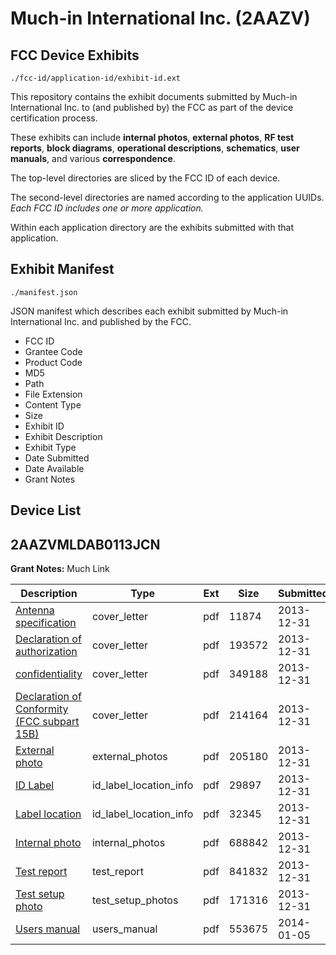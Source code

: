 # Much-in International Inc. (2AAZV)
## FCC Device Exhibits

```
./fcc-id/application-id/exhibit-id.ext
```

This repository contains the exhibit documents submitted by Much-in International Inc. to (and published by) the FCC as part of the device certification process.

These exhibits can include **internal photos**, **external photos**, **RF test reports**, **block diagrams**, **operational descriptions**, **schematics**, **user manuals**, and various **correspondence**.

The top-level directories are sliced by the FCC ID of each device.

The second-level directories are named according to the application UUIDs. *Each FCC ID includes one or more application.*

Within each application directory are the exhibits submitted with that application. 

## Exhibit Manifest

```
./manifest.json
```

JSON manifest which describes each exhibit submitted by Much-in International Inc. and published by the FCC.

- FCC ID
- Grantee Code
- Product Code
- MD5
- Path
- File Extension
- Content Type
- Size
- Exhibit ID
- Exhibit Description
- Exhibit Type
- Date Submitted
- Date Available
- Grant Notes

## Device List
## 2AAZVMLDAB0113JCN
**Grant Notes:** Much Link

| Description | Type | Ext | Size | Submitted | Available |
| ----------- | ---- | --- | ---- | --------- | --------- |
| [Antenna specification](2AAZVMLDAB0113JCN/c81a11c1a1b29efea4631c7c715c901b/2154360.pdf) | cover_letter | pdf | 11874 | 2013-12-31 | 2014-01-06 |
| [Declaration of authorization](2AAZVMLDAB0113JCN/c81a11c1a1b29efea4631c7c715c901b/2154368.pdf) | cover_letter | pdf | 193572 | 2013-12-31 | 2014-01-06 |
| [confidentiality](2AAZVMLDAB0113JCN/c81a11c1a1b29efea4631c7c715c901b/2154369.pdf) | cover_letter | pdf | 349188 | 2013-12-31 | 2014-01-06 |
| [ Declaration of Conformity (FCC subpart 15B)](2AAZVMLDAB0113JCN/c81a11c1a1b29efea4631c7c715c901b/2154370.pdf) | cover_letter | pdf | 214164 | 2013-12-31 | 2014-01-06 |
| [External photo	](2AAZVMLDAB0113JCN/c81a11c1a1b29efea4631c7c715c901b/2154365.pdf) | external_photos | pdf | 205180 | 2013-12-31 | 2014-01-06 |
| [ID Label](2AAZVMLDAB0113JCN/c81a11c1a1b29efea4631c7c715c901b/2154362.pdf) | id_label_location_info | pdf | 29897 | 2013-12-31 | 2014-01-06 |
| [Label location](2AAZVMLDAB0113JCN/c81a11c1a1b29efea4631c7c715c901b/2154363.pdf) | id_label_location_info | pdf | 32345 | 2013-12-31 | 2014-01-06 |
| [Internal photo](2AAZVMLDAB0113JCN/c81a11c1a1b29efea4631c7c715c901b/2154366.pdf) | internal_photos | pdf | 688842 | 2013-12-31 | 2014-01-06 |
| [Test report](2AAZVMLDAB0113JCN/c81a11c1a1b29efea4631c7c715c901b/2154367.pdf) | test_report | pdf | 841832 | 2013-12-31 | 2014-01-06 |
| [Test setup photo](2AAZVMLDAB0113JCN/c81a11c1a1b29efea4631c7c715c901b/2154364.pdf) | test_setup_photos | pdf | 171316 | 2013-12-31 | 2014-01-06 |
| [Users manual](2AAZVMLDAB0113JCN/c81a11c1a1b29efea4631c7c715c901b/2157494.pdf) | users_manual | pdf | 553675 | 2014-01-05 | 2014-01-06 |
